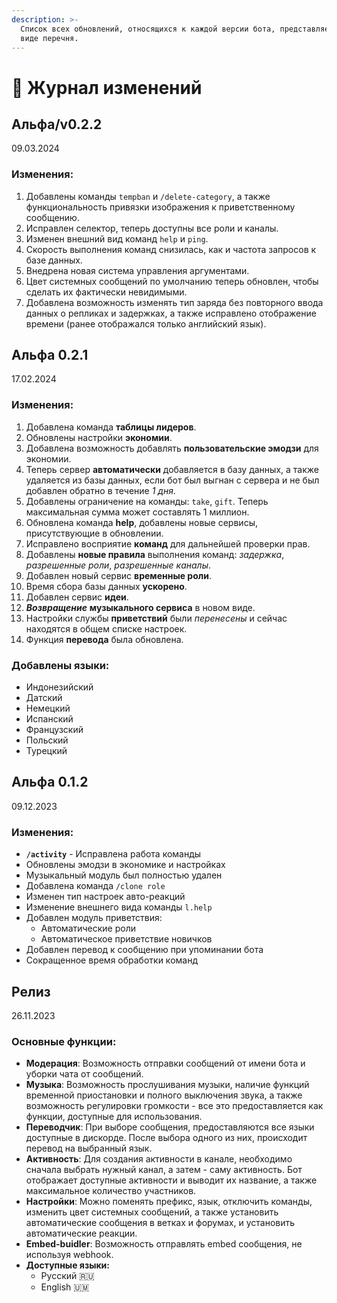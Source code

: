 ```yaml
---
description: >-
  Список всех обновлений, относящихся к каждой версии бота, представляется в
  виде перечня.
---
```


# 📑 Журнал изменений

## Альфа/v0.2.2

09.03.2024

### Изменения:
1. Добавлены команды `tempban` и `/delete-category`, а также функциональность привязки изображения к приветственному сообщению. 
2. Исправлен селектор, теперь доступны все роли и каналы. 
3. Изменен внешний вид команд `help` и `ping`. 
4. Скорость выполнения команд снизилась, как и частота запросов к базе данных. 
5. Внедрена новая система управления аргументами. 
6. Цвет системных сообщений по умолчанию теперь обновлен, чтобы сделать их фактически невидимыми. 
7. Добавлена возможность изменять тип заряда без повторного ввода данных о репликах и задержках, а также исправлено отображение времени (ранее отображался только английский язык).

## Альфа 0.2.1

17.02.2024

### Изменения:

1. Добавлена команда **таблицы лидеров**.
2. Обновлены настройки **экономии**.
3. Добавлена возможность добавлять **пользовательские эмодзи** для экономии.
4. Теперь сервер **автоматически** добавляется в базу данных, а также удаляется из базы данных, если бот был выгнан с сервера и не был добавлен обратно в течение _1 дня_.
5. Добавлены ограничение на команды: `take`, `gift`. Теперь максимальная сумма может составлять 1 миллион.
6. Обновлена команда **help**, добавлены новые сервисы, присутствующие в обновлении.
7. Исправлено восприятие **команд** для дальнейшей проверки прав.
8. Добавлены **новые правила** выполнения команд: _задержка_, _разрешенные роли_, _разрешенные каналы_.
9. Добавлен новый сервис **временные роли**.
10. Время сбора базы данных **ускорено**.
11. Добавлен сервис **идеи**.
12. _**Возвращение**_ **музыкального сервиса** в новом виде.
13. Настройки службы **приветствий** были _перенесены_ и сейчас находятся в общем списке настроек.
14. Функция **перевода** была обновлена.

### Добавлены языки:

* Индонезийский
* Датский
* Немецкий
* Испанский
* Французский
* Польский
* Турецкий

## Альфа 0.1.2

09.12.2023

### Изменения:

* **`/activity`** - Исправлена работа команды
* Обновлены эмодзи в экономике и настройках
* Музыкальный модуль был полностью удален
* Добавлена команда `/clone role`
* Изменен тип настроек авто-реакций
* Изменение внешнего вида команды `l.help`
* Добавлен модуль приветствия:
  * Автоматические роли
  * Автоматическое приветствие новичков
* Добавлен перевод к сообщению при упоминании бота
* Сокращенное время обработки команд

## Релиз

26.11.2023

### Основные функции:

* **Модерация**: Возможность отправки сообщений от имени бота и уборки чата от сообщений.
* **Музыка**: Возможность прослушивания музыки, наличие функций временной приостановки и полного выключения звука, а также возможность регулировки громкости - все это предоставляется как функции, доступные для использования.
* **Переводчик**: При выборе сообщения, предоставляются все языки доступные в дискорде. После выбора одного из них, происходит перевод на выбранный язык.
* **Активность**: Для создания активности в канале, необходимо сначала выбрать нужный канал, а затем - саму активность. Бот отображает доступные активности и выводит их название, а также максимальное количество участников.
* **Настройки**: Можно поменять префикс, язык, отключить команды, изменить цвет системных сообщений, а также установить автоматические сообщения в ветках и форумах, и установить автоматические реакции.
* **Embed-buidler**: Возможность отправлять embed сообщения, не используя webhook.
* **Доступные языки:**
  * Русский 🇷🇺
  * English 🇺🇲
